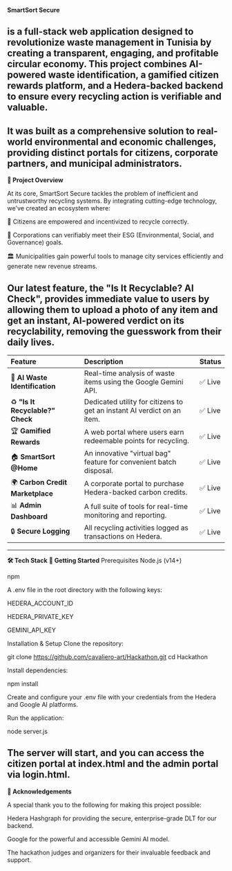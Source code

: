 **SmartSort Secure**

is a full-stack web application designed to revolutionize waste management in Tunisia by creating a transparent, engaging, and profitable circular economy. This project combines AI-powered waste identification, a gamified citizen rewards platform, and a Hedera-backed backend to ensure every recycling action is verifiable and valuable.
---
It was built as a comprehensive solution to real-world environmental and economic challenges, providing distinct portals for citizens, corporate partners, and municipal administrators.
---
**🌟 Project Overview**

At its core, SmartSort Secure tackles the problem of inefficient and untrustworthy recycling systems. By integrating cutting-edge technology, we've created an ecosystem where:

👥 Citizens are empowered and incentivized to recycle correctly.

🏢 Corporations can verifiably meet their ESG (Environmental, Social, and Governance) goals.

🏛️ Municipalities gain powerful tools to manage city services efficiently and generate new revenue streams.

Our latest feature, the "Is It Recyclable? AI Check", provides immediate value to users by allowing them to upload a photo of any item and get an instant, AI-powered verdict on its recyclability, removing the guesswork from their daily lives.
---
| Feature | Description | Status |
| :--- | :--- | :--- |
| 🤖 **AI Waste Identification** | Real-time analysis of waste items using the Google Gemini API. | ✅ Live |
| ♻️ **"Is It Recyclable?" Check** | Dedicated utility for citizens to get an instant AI verdict on an item. | ✅ Live |
| 🏆 **Gamified Rewards** | A web portal where users earn redeemable points for recycling. | ✅ Live |
| 🏠 **SmartSort @Home** | An innovative "virtual bag" feature for convenient batch disposal. | ✅ Live |
| 🌍 **Carbon Credit Marketplace** | A corporate portal to purchase Hedera-backed carbon credits. | ✅ Live |
| 📊 **Admin Dashboard** | A full suite of tools for real-time monitoring and reporting. | ✅ Live |
| 🔒 **Secure Logging** | All recycling activities logged as transactions on Hedera. | ✅ Live |
---
**🛠️ Tech Stack**
**🚀 Getting Started**
Prerequisites
Node.js (v14+)

npm

A .env file in the root directory with the following keys:

HEDERA_ACCOUNT_ID

HEDERA_PRIVATE_KEY

GEMINI_API_KEY

Installation & Setup
Clone the repository:

git clone https://github.com/cavaliero-art/Hackathon.git
cd Hackathon

Install dependencies:

npm install

Create and configure your .env file with your credentials from the Hedera and Google AI platforms.

Run the application:

node server.js

The server will start, and you can access the citizen portal at index.html and the admin portal via login.html.
---
**🙏 Acknowledgements**

A special thank you to the following for making this project possible:

Hedera Hashgraph for providing the secure, enterprise-grade DLT for our backend.

Google for the powerful and accessible Gemini AI model.

The hackathon judges and organizers for their invaluable feedback and support.
